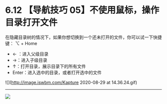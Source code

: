 # 6.12 【导航技巧 05】不使用鼠标，操作目录打开文件

在隐藏目录树的情况下，如果你想切换到一个还未打开的文件，你可以试一下快捷键： ⌥ + Home

- ← ：进入父级目录
- →：进入子级目录
- ↑：打开目录，展示目录下的所有文件
- Enter：进入选中的目录，或者打开选中的文件

![](http://image.iswbm.com/Kapture 2020-08-29 at 14.36.24.gif)



---

![](http://image.iswbm.com/20200607174235.png)